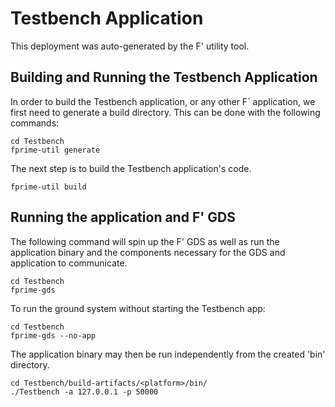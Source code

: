 # Testbench Application

This deployment was auto-generated by the F' utility tool.

## Building and Running the Testbench Application

In order to build the Testbench application, or any other F´ application, we first need to generate a build directory. This can be done with the following commands:

```
cd Testbench
fprime-util generate
```

The next step is to build the Testbench application's code.
```
fprime-util build
```

## Running the application and F' GDS

The following command will spin up the F' GDS as well as run the application binary and the components necessary for the GDS and application to communicate.

```
cd Testbench
fprime-gds
```

To run the ground system without starting the Testbench app:
```
cd Testbench
fprime-gds --no-app
```

The application binary may then be run independently from the created 'bin' directory.

```
cd Testbench/build-artifacts/<platform>/bin/
./Testbench -a 127.0.0.1 -p 50000
```
